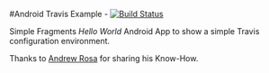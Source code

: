 #Android Travis Example  - [![Build Status](https://travis-ci.org/alter-ego/android-travis-example.svg?branch=master)](https://travis-ci.org/alter-ego/android-travis-example)

Simple Fragments _Hello World_ Android App to show a simple Travis configuration environment.

Thanks to [Andrew Rosa](https://github.com/andrewhr/rxjava-android-example) for sharing his Know-How.
